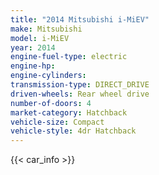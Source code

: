 ```yaml
---
title: "2014 Mitsubishi i-MiEV"
make: Mitsubishi
model: i-MiEV
year: 2014
engine-fuel-type: electric
engine-hp: 
engine-cylinders: 
transmission-type: DIRECT_DRIVE
driven-wheels: Rear wheel drive
number-of-doors: 4
market-category: Hatchback
vehicle-size: Compact
vehicle-style: 4dr Hatchback
---
```


{{< car_info >}}
